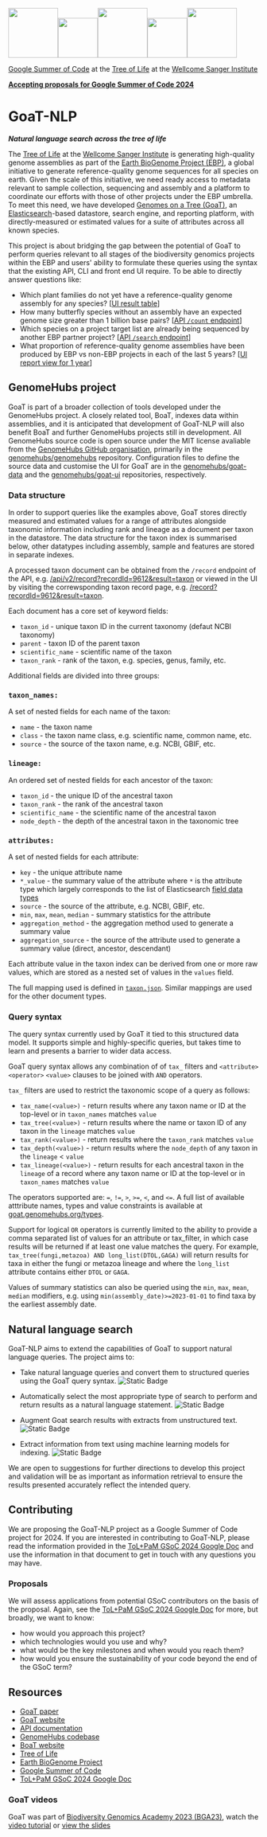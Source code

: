<img src="https://upload.wikimedia.org/wikipedia/commons/thumb/7/7c/Google_Summer_of_Code_sun_logo_2022.svg/1024px-Google_Summer_of_Code_sun_logo_2022.svg.png" height="100"/><img src="https://icons.veryicon.com/png/o/internet--web/social-1/at-symbol.png" height="80"/><img src="https://blog.wellcomeopenresearch.org/wp-content/uploads/2021/05/Untitled-design-2021-05-19T101505.875-300x200.png" height="100"/><img src="https://icons.veryicon.com/png/o/internet--web/social-1/at-symbol.png" height="80"/><img src="https://d2q79iu7y748jz.cloudfront.net/s/_squarelogo/256x256/7167d385ff2b5a5105a9ba3bd271bb1d" height="100"/>

[Google Summer of Code](https://summerofcode.withgoogle.com) at the [Tree of Life](https://www.sanger.ac.uk/programme/tree-of-life/) at the [Wellcome Sanger Institute](https://www.sanger.ac.uk)

[**Accepting proposals for Google Summer of Code 2024**](https://docs.google.com/document/d/1vWnJhxWJU4oNsZNheKrP6sx5ZPkOzumwdnL6IIRbDP4)

# GoaT-NLP

_**Natural language search across the tree of life**_

The [Tree of Life](https://www.sanger.ac.uk/programme/tree-of-life/) at the [Wellcome Sanger Institute](https://www.sanger.ac.uk) is generating high-quality genome assemblies as part of the [Earth BioGenome Project (EBP)](https://www.earthbiogenome.org), a global initiative to generate reference-quality genome sequences for all species on earth. Given the scale of this initiative, we need ready access to metadata relevant to sample collection, sequencing and assembly and a platform to coordinate our efforts with those of other projects under the EBP umbrella. To meet this need, we have developed [Genomes on a Tree (GoaT)](https://goat.genomehubs.org), an [Elasticsearch](https://www.elastic.co/elasticsearch)-based datastore, search engine, and reporting platform, with directly-measured or estimated values for a suite of attributes across all known species.

This project is about bridging the gap between the potential of GoaT to perform queries relevant to all stages of the biodiversity genomics projects within the EBP and users' ability to formulate these queries using the syntax that the existing API, CLI and front end UI require. To be able to directly answer questions like:

- Which plant families do not yet have a reference-quality genome assembly for any species? [[UI result table](https://goat.genomehubs.org/search?result=taxon&includeEstimates=true&taxonomy=ncbi&query=tax_tree%2833090%5BViridiplantae%5D%29%20AND%20tax_rank%28family%29%20AND%20ebp_standard_date%3Dnull)]
- How many butterfly species without an assembly have an expected genome size greater than 1 billion base pairs? [[API `/count` endpoint](https://goat.genomehubs.org/search?result=taxon&includeEstimates=true&taxonomy=ncbi&query=tax_tree%287088%5BLepidoptera%5D%29%20AND%20tax_rank%28species%29%20AND%20assembly_level%3Dnull%20AND%20genome_size%3E1000000000)]
- Which species on a project target list are already being sequenced by another EBP partner project? [[API `/search` endpoint](https://goat.genomehubs.org/search?result=taxon&includeEstimates=true&taxonomy=ncbi&query=tax_tree%282759%5BEukaryota%5D%29%20AND%20tax_rank%28species%29%20AND%20long_list%3DDTOL%20AND%20in_progress%3D%21DTOL&fields=long_list%2Cin_progress)]
- What proportion of reference-quality genome assemblies have been produced by EBP vs non-EBP projects in each of the last 5 years? [[UI report view for 1 year](https://goat.genomehubs.org/search?result=taxon&includeEstimates=true&taxonomy=ncbi&size=50&query=bioproject%3DPRJNA533106%20AND%20tax_rank%28species%29&fields=ebp_standard_date%2Cassembly_level%2Cassembly_span%2Cbioproject&report=arc&rank=species&pointSize=15&cat=bioproject%5B1%2B%5D&y=tax_tree%282759%5BEukaryota%5D%29%20AND%20ebp_standard_date%3E%3D2023%20AND%20ebp_standard_date%3C2024)]

## GenomeHubs project

GoaT is part of a broader collection of tools developed under the GenomeHubs project. A closely related tool, BoaT, indexes data within assemblies, and it is anticipated that development of GoaT-NLP will also benefit BoaT and further GenomeHubs projects still in development. All GenomeHubs source code is open source under the MIT license avaliable from the [GenomeHubs GitHub organisation](https://github.com/genomehubs), primarily in the [genomehubs/genomehubs](https://github.com/genomehubs/genomehubs) repository. Configuration files to define the source data and customise the UI for GoaT are in the [genomehubs/goat-data](https://github.com/genomehubs/goat-data) and the [genomehubs/goat-ui](https://github.com/genomehubs/goat-ui) repositories, respectively.

### Data structure

In order to support queries like the examples above, GoaT stores directly measured and estimated values for a range of attributes alongside taxonomic information including rank and lineage as a document per taxon in the datastore. The data structure for the taxon index is summarised below, other datatypes including assembly, sample and features are stored in separate indexes.

A processed taxon document can be obtained from the `/record` endpoint of the API, e.g. [/api/v2/record?recordId=9612&result=taxon](https://goat.genomehubs.org/api/v2/record?recordId=9612&result=taxon) or viewed in the UI by visiting the correwsponding taxon record page, e.g. [/record?recordId=9612&result=taxon](https://goat.genomehubs.org/record?recordId=9612&result=taxon).

Each document has a core set of keyword fields:

- `taxon_id` - unique taxon ID in the current taxonomy (defaut NCBI taxonomy)
- `parent` - taxon ID of the parent taxon
- `scientific_name` - scientific name of the taxon
- `taxon_rank` - rank of the taxon, e.g. species, genus, family, etc.

Additional fields are divided into three groups:

### `taxon_names:`

A set of nested fields for each name of the taxon:

- `name` - the taxon name
- `class` - the taxon name class, e.g. scientific name, common name, etc.
- `source` - the source of the taxon name, e.g. NCBI, GBIF, etc.

### `lineage:`

An ordered set of nested fields for each ancestor of the taxon:

- `taxon_id` - the unique ID of the ancestral taxon
- `taxon_rank` - the rank of the ancestral taxon
- `scientific_name` - the scientific name of the ancestral taxon
- `node_depth` - the depth of the ancestral taxon in the taxonomic tree

### `attributes:`

A set of nested fields for each attribute:

- `key` - the unique attribute name
- `*_value` - the summary value of the attribute where `*` is the attribute type which largely corresponds to the list of Elasticsearch [field data types](https://www.elastic.co/guide/en/elasticsearch/reference/current/mapping-types.html)
- `source` - the source of the attribute, e.g. NCBI, GBIF, etc.
- `min`, `max`, `mean`, `median` - summary statistics for the attribute
- `aggregation_method` - the aggregation method used to generate a summary value
- `aggregation_source` - the source of the attribute used to generate a summary value (direct, ancestor, descendant)

Each attribute value in the taxon index can be derived from one or more raw values, which are stored as a nested set of values in the `values` field.

The full mapping used is defined in [`taxon.json`](https://github.com/genomehubs/genomehubs/blob/main/src/genomehubs/templates/taxon.json). Similar mappings are used for the other document types.

### Query syntax

The query syntax currently used by GoaT it tied to this structured data model. It supports simple and highly-specific queries, but takes time to learn and presents a barrier to wider data access.

GoaT query syntax allows any combination of of `tax_` filters and `<attribute>` `<operator>` `<value>` clauses to be joined with `AND` operators.

`tax_` filters are used to restrict the taxonomic scope of a query as follows:

- `tax_name(<value>)` - return results where any taxon name or ID at the top-level or in `taxon_names` matches `value`
- `tax_tree(<value>)` - return results where the name or taxon ID of any taxon in the `lineage` matches `value`
- `tax_rank(<value>)` - return results where the `taxon_rank` matches `value`
- `tax_depth(<value>)` - return results where the `node_depth` of any taxon in the `lineage` < `value`
- `tax_lineage(<value>)` - return results for each ancestral taxon in the `lineage` of a record where any taxon name or ID at the top-level or in `taxon_names` matches `value`

The operators supported are: `=`, `!=`, `>`, `>=`, `<`, and `<=`. A full list of available atttribute names, types and value constraints is available at [goat.genomehubs.org/types](https://goat.genomehubs.org/types).

Support for logical `OR` operators is currently limited to the ability to provide a comma separated list of values for an attribute or tax_filter, in which case results will be returned if at least one value matches the query. For example, `tax_tree(fungi,metazoa) AND long_list(DTOL,GAGA)` will return results for taxa in either the fungi or metazoa lineage and where the `long_list` attribute contains either `DTOL` or `GAGA`.

Values of summary statistics can also be queried using the `min`, `max`, `mean`, `median` modifiers, e.g. using `min(assembly_date)>=2023-01-01` to find taxa by the earliest assembly date.

## Natural language search

GoaT-NLP aims to extend the capabilities of GoaT to support natural language queries. The project aims to:

- Take natural language queries and convert them to structured queries using the GoaT query syntax. ![Static Badge](https://img.shields.io/badge/priority-highest-54278f)

- Automatically select the most appropriate type of search to perform and return results as a natural language statement. ![Static Badge](https://img.shields.io/badge/priority-high-756bb1)

- Augment Goat search results with extracts from unstructured text. ![Static Badge](https://img.shields.io/badge/priority-medium-9e9ac8)

- Extract information from text using machine learning models for indexing. ![Static Badge](https://img.shields.io/badge/priority-low-cbc9e2)

We are open to suggestions for further directions to develop this project and validation will be as important as information retrieval to ensure the results presented accurately reflect the intended query.

## Contributing

We are proposing the GoaT-NLP project as a Google Summer of Code project for 2024. If you are interested in contributing to GoaT-NLP, please read the information provided in the [ToL+PaM GSoC 2024 Google Doc](https://docs.google.com/document/d/1vWnJhxWJU4oNsZNheKrP6sx5ZPkOzumwdnL6IIRbDP4) and use the information in that document to get in touch with any questions you may have.

### Proposals

We will assess applications from potential GSoC contributors on the basis of the proposal. Again, see the [ToL+PaM GSoC 2024 Google Doc](https://docs.google.com/document/d/1vWnJhxWJU4oNsZNheKrP6sx5ZPkOzumwdnL6IIRbDP4) for more, but broadly, we want to know:

- how would you approach this project?
- which technologies would you use and why?
- what would be the key milestones and when would you reach them?
- how would you ensure the sustainability of your code beyond the end of the GSoC term?

## Resources

- [GoaT paper](https://wellcomeopenresearch.org/articles/8-24)
- [GoaT website](https://goat.genomehubs.org)
- [API documentation](https://goat.genomehubs.org/api-docs)
- [GenomeHubs codebase](https://github.com/genomehubs/genomehubs)
- [BoaT website](https://boat.genomehubs.org)
- [Tree of Life](https://www.sanger.ac.uk/programme/tree-of-life/)
- [Earth BioGenome Project](https://www.earthbiogenome.org)
- [Google Summer of Code](https://summerofcode.withgoogle.com)
- [ToL+PaM GSoC 2024 Google Doc](https://docs.google.com/document/d/1vWnJhxWJU4oNsZNheKrP6sx5ZPkOzumwdnL6IIRbDP4)

### GoaT videos

GoaT was part of [Biodiversity Genomics Academy 2023 (BGA23)](https://bga23.org), watch the [video tutorial](https://www.youtube.com/watch?v=n-Jghkfi5fQ) or [view the slides](https://docs.google.com/presentation/d/1046_reSbPVvD5YEuHfQ6ZLkNrmWvaIISmXTCc9KNSzI/edit#slide=id.g27b41b4dd96_0_96)

